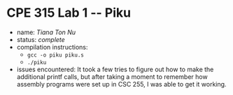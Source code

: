 # CPE 315 Lab 1 -- Piku

* name: _Tiana Ton Nu_
* status: _complete_
* compilation instructions:
   * `gcc -o piku piku.s`
   * `./piku`
* issues encountered: It took a few tries to figure out how to make the additional printf calls, but after taking a moment to remember how assembly programs were set up in CSC 255, I was able to get it working.
